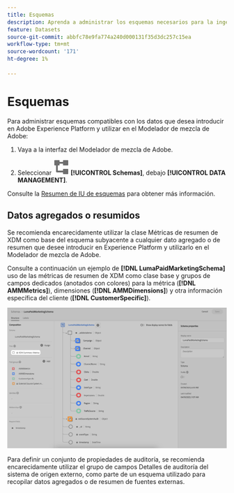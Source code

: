 ```yaml
---
title: Esquemas
description: Aprenda a administrar los esquemas necesarios para la ingesta de datos en el Modelador de mezcla de Adobe.
feature: Datasets
source-git-commit: abbfc78e9fa774a240d000131f35d3dc257c15ea
workflow-type: tm+mt
source-wordcount: '171'
ht-degree: 1%

---
```



# Esquemas

Para administrar esquemas compatibles con los datos que desea introducir en Adobe Experience Platform y utilizar en el Modelador de mezcla de Adobe:

1. Vaya a la interfaz del Modelador de mezcla de Adobe.

1. Seleccionar ![Esquemas](../assets/icons/Schemas.svg) **[!UICONTROL Schemas]**, debajo **[!UICONTROL DATA MANAGEMENT]**.

Consulte la [Resumen de IU de esquemas](https://experienceleague.adobe.com/docs/experience-platform/xdm/ui/overview.html?lang=en) para obtener más información.

## Datos agregados o resumidos

Se recomienda encarecidamente utilizar la clase Métricas de resumen de XDM como base del esquema subyacente a cualquier dato agregado o de resumen que desee introducir en Experience Platform y utilizarlo en el Modelador de mezcla de Adobe.

Consulte a continuación un ejemplo de **[!DNL LumaPaidMarketingSchema]** uso de las métricas de resumen de XDM como clase base y grupos de campos dedicados (anotados con colores) para la métrica (**[!DNL AMMMetrics]**), dimensiones (**[!DNL AMMDimensions]**) y otra información específica del cliente (**[!DNL CustomerSpecific]**).

![Esquema de resumen](../assets/summary-schema.png)

Para definir un conjunto de propiedades de auditoría, se recomienda encarecidamente utilizar el grupo de campos Detalles de auditoría del sistema de origen externo, como parte de un esquema utilizado para recopilar datos agregados o de resumen de fuentes externas.
